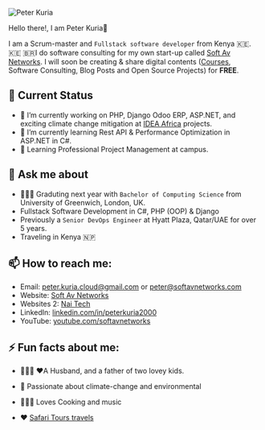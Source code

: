 
![Peter Kuria](https://media-exp1.licdn.com/dms/image/C4E03AQGbnfKElzsqiA/profile-displayphoto-shrink_200_200/0/1525909889271?e=1634169600&v=beta&t=NI1RO300dNK3i-mVrg06xU5bUYxTSdbntC2sOxnTyqQ)

Hello there!, I am Peter Kuria👋

I am a Scrum-master and `Fullstack software developer` from Kenya 🇰🇪. :kenya: <span>&#x1f1e7;&#x1f1f7;</span>I do software consulting for my own start-up called [Soft Av Networks](https://softavnetworks.com). I will soon be creating & share digital contents ([Courses](https://www.youtube.com/channel/UC-rKJRNGHsxEXp0hZbGm3EA/?sub_confirmation=1 "Soft AV Networks"), Software Consulting, Blog Posts and Open Source Projects) for **FREE**.


## 🤔 Current Status 

- 🔭 I’m currently working on PHP, Django Odoo ERP, ASP.NET, and exciting climate change mitigation at [IDEA Africa](https://idea-africa.org/) projects.
- 🌱 I’m currently learning Rest API & Performance Optimization in ASP.NET in C#. 
- 🚧 Learning Professional Project Management at campus.

## 💬 Ask me about 

- 👨🏽‍🎓 Graduting next year with `Bachelor of Computing Science` from University of Greenwich, London, UK.
- Fullstack Software Development in C#, PHP (OOP) & Django 
- Previously a `Senior DevOps Engineer` at Hyatt Plaza, Qatar/UAE for over 5 years.
- Traveling in Kenya 🇳🇵

## 📫 How to reach me:

- Email: peter.kuria.cloud@gmail.com or peter@softavnetworks.com
- Website: [Soft Av Networks](https://softavnetworks.com)
- Websites 2: [Nai Tech](https://nai.co.ke)
- LinkedIn: [linkedin.com/in/peterkuria2000](https://www.linkedin.com/in/peterkuria2000/)
- YouTube: [youtube.com/softavnetworks](https://www.youtube.com/channel/UC-rKJRNGHsxEXp0hZbGm3EA?sub_confirmation=1 "Soft AV Networks")

## ⚡ Fun facts about me: 

- 👨‍👧‍👦 ❤️A Husband, and a father of two lovey kids.
- 🌳 Passionate about climate-change and environmental

- 👨🏼‍🍳 Loves Cooking and music

- ♥️ [Safari Tours travels](http://www.kws.go.ke/content/aberdare-national-park/)

